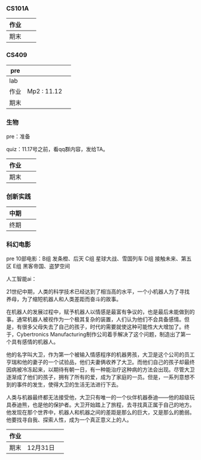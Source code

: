 ### CS101A

| 作业 |      |      |
| ---- | ---- | ---- |
| 期末 |      |      |

### CS409

| pre  |             |      |
| ---- | ----------- | ---- |
| lab  |       |      |
| 作业 | Mp2 : 11.12 |      |
| 期末 |             |      |

### 生物

pre：准备

quiz：11.17号之前，看qq群内容，发给TA。

| 作业 |    |      |
| ---- | ---- | ---- |
| 期末 |      |      |

### 创新实践

| 中期 |      |      |
| ---- | ---- | ---- |
| 终期 |      |      |

### 科幻电影

pre 10部电影：B组 发条橙、后天    C组 星球大战、雪国列车   D组 接触未来、第五区    E组 黑客帝国、盗梦空间

人工智能ai：

​		21世纪中期，人类的科学技术已经达到了相当高的水平，一个小机器人为了寻找养母，为了缩短机器人和人类差距而奋斗的故事。

​		在机器人的发展过程中，赋予机器人以情感是最富有争议的，也是最后未能做到的事。通常机器人被视作为一个极其复杂的装置，人们认为他们不会具备感情。但是，有很多父母失去了自己的孩子，时代的需要就使这种可能性大大增加了。终于，Cybertronics Manufacturing制作公司着手解决了这个问题，制造出了第一个具有感情的机器人。

​		他的名字叫大卫，作为第一个被输入情感程序的机器男孩，大卫是这个公司的员工亨瑞和他的妻子的一个试验品，他们夫妻俩收养了大卫。而他们自己的孩子却最终因病被冷冻起来，以期待有朝一日，有一种能治疗这种病的方法会出现。尽管大卫逐渐成了他们的孩子，拥有了所有的爱，成为了家庭的一员。但是，一系列意想不到的事件的发生，使得大卫的生活无法进行下去。

​		人类与机器最终都无法接受他，大卫只有唯一的一个伙伴机器泰迪——他的超级玩具泰迪熊，也是他的保护者。大卫开始踏上了旅程，去寻找真正属于自己的地方。他发现在那个世界中，机器人和机器之间的差距是那么的巨大，又是那么的脆弱。他要找寻自我、探索人性，成为一个真正意义上的人。

| 作业 |          |      |
| ---- | -------- | ---- |
| 期末 | 12月31日 |      |

### 
